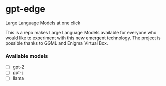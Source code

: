 # gpt-edge
Large Language Models at one click

This is a repo makes Large Language Models available for everyone who would like to experiment with this new emergent technology. The project is possible thanks to GGML and Enigma Virtual Box.

### Available models

- [ ] gpt-2
- [ ] gpt-j
- [ ] llama
